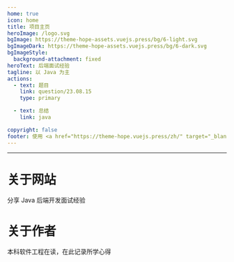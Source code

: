 ```yaml
---
home: true
icon: home
title: 项目主页
heroImage: /logo.svg
bgImage: https://theme-hope-assets.vuejs.press/bg/6-light.svg
bgImageDark: https://theme-hope-assets.vuejs.press/bg/6-dark.svg
bgImageStyle:
  background-attachment: fixed
heroText: 后端面试经验
tagline: 以 Java 为主
actions:
  - text: 题目
    link: question/23.08.15
    type: primary

  - text: 总结
    link: java

copyright: false
footer: 使用 <a href="https://theme-hope.vuejs.press/zh/" target="_blank">VuePress Theme Hope</a> 主题 | MIT 协议, 版权所有 © 2019-present Mr.Hope
---
```


---

# 关于网站

分享 Java 后端开发面试经验

# 关于作者

本科软件工程在读，在此记录所学心得
